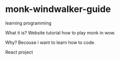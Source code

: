# monk-windwalker-guide
learning programming

What it is?
Website tutorial how to play monk in wow.

Why?
Becouse i want to learn how to code.

React project
